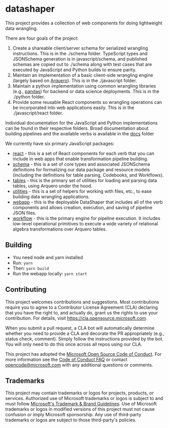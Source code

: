 # datashaper

This project provides a collection of web components for doing lightweight data wrangling.

There are four goals of the project:

1.  Create a shareable client/server schema for serialized wrangling instructions. This is in the ./schema folder. TypeScript types and JSONSchema generation is in javascript/schema, and published schemas are copied out to ./schema along with test cases that are executed by JavaScript and Python builds to ensure parity.
2.  Maintain an implementation of a basic client-side wrangling engine (largely based on [Arquero](https://github.com/uwdata/arquero)). This is in the ./javascript folder.
3.  Maintain a python implementation using common wrangling libraries (e.g., [pandas](https://pandas.pydata.org/)) for backend or data science deployments. This is in the ./python folder.
4.  Provide some reusable React components so wrangling operations can be incorporated into web applications easily. This is in the ./javascript/react folder.

Individual documentation for the JavaScript and Python implementations can be found in their respective folders. Broad documentation about building pipelines and the available verbs is available in the [docs](docs) folder

We currently have six primary JavaScript packages:

- [react](javascript/react/docs/markdown/index.md) - this is a set of React components for each verb that you can include in web apps that enable transformation pipeline building.
- [schema](javascript/schema/docs/markdown/index.md) - this is a set of core types and associated JSONSchema definitions for formalizing our data package and resource models (including the definitions for table parsing, Codebooks, and Workflows).
- [tables](javascript/tables/docs/markdown/index.md) - this is the primary set of utilities for loading and parsing data tables, using Arquero under the hood.
- [utilities](javascript/utilities/docs/markdown/index.md) - this is a set of helpers for working with files, etc., to ease building data wrangling applications.
- [webapp](javascript/webapp) - this is the deployable DataShaper that includes all of the verb components and allows creation, execution, and saving of pipeline JSON files.
- [workflow](javascript/workflow/docs/markdown/index.md) - this is the primary engine for pipeline execution. It includes low-level operational primitives to execute a wide variety of relational algebra transformations over Arquero tables.

## Building

- You need node and yarn installed
- Run: `yarn`
- Then: `yarn build`
- Run the webapp locally: `yarn start`

## Contributing

This project welcomes contributions and suggestions. Most contributions require you to agree to a
Contributor License Agreement (CLA) declaring that you have the right to, and actually do, grant us
the rights to use your contribution. For details, visit https://cla.opensource.microsoft.com.

When you submit a pull request, a CLA bot will automatically determine whether you need to provide
a CLA and decorate the PR appropriately (e.g., status check, comment). Simply follow the instructions
provided by the bot. You will only need to do this once across all repos using our CLA.

This project has adopted the [Microsoft Open Source Code of Conduct](https://opensource.microsoft.com/codeofconduct/).
For more information see the [Code of Conduct FAQ](https://opensource.microsoft.com/codeofconduct/faq/) or
contact [opencode@microsoft.com](mailto:opencode@microsoft.com) with any additional questions or comments.

## Trademarks

This project may contain trademarks or logos for projects, products, or services. Authorized use of Microsoft
trademarks or logos is subject to and must follow
[Microsoft's Trademark & Brand Guidelines](https://www.microsoft.com/en-us/legal/intellectualproperty/trademarks/usage/general).
Use of Microsoft trademarks or logos in modified versions of this project must not cause confusion or imply Microsoft sponsorship.
Any use of third-party trademarks or logos are subject to those third-party's policies.
